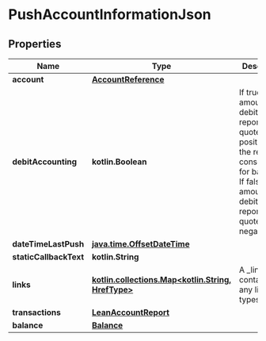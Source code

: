 
# PushAccountInformationJson

## Properties
Name | Type | Description | Notes
------------ | ------------- | ------------- | -------------
**account** | [**AccountReference**](AccountReference.md) |  | 
**debitAccounting** | **kotlin.Boolean** | If true, the amounts of debits on the reports are quoted positive with the related consequence for balances. If false, the amount of debits on the reports are quoted negative. |  [optional]
**dateTimeLastPush** | [**java.time.OffsetDateTime**](java.time.OffsetDateTime.md) |  |  [optional]
**staticCallbackText** | **kotlin.String** |  |  [optional]
**links** | [**kotlin.collections.Map&lt;kotlin.String, HrefType&gt;**](HrefType.md) | A _link object containing any link types.  |  [optional]
**transactions** | [**LeanAccountReport**](LeanAccountReport.md) |  |  [optional]
**balance** | [**Balance**](Balance.md) |  |  [optional]



